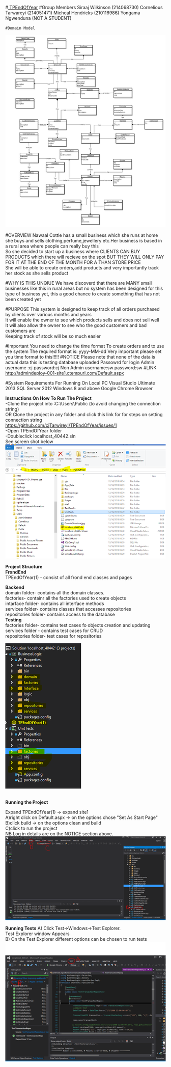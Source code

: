 ﻿#<u> TPEndOfYear</u>
#Group Members
	Siraaj Wilkinson (214068730)
	Cornelious Tarwareyi (214051471)
	Micheal Hendricks (210116986)
	Yongama Ngwenduna (NOT A STUDENT)
	
	#Domain Model

<img src="https://github.com/cjTarwireyi/TPEndOfYear/blob/master/DomainStructure.jpg"/> 


#OVERVIEW 
Nawaal Cottle has a small business which she runs at home she buys and sells clothing,perfume,jewellery etc.Her business is based in a rural area where people can really buy this<br/>
So she decided to start up a business where CLIENTS CAN BUY PRODUCTS which there will recieve on the spot BUT THEY WILL ONLY PAY FOR IT AT THE END OF THE MONTH FOR A THAN STORE PRICE<br/>
She will be able to create orders,add products and very importantly track her stock as she sells product<br/>

#WHY IS THIS UNQIUE
We have discoverd that there are MANY small businesses like this in rural areas but no system has been designed for this type of business yet, this a good chance to create something that has not been created yet<br>

#PURPOSE
This system is designed to keep track of all orders purchased by clients over various months and years<br/>
It will enable the owner to see which products sells and does not sell well<br/>
It will also allow the owner to see who the good customers and bad customers are<br/>
Keeping track of stock will be so much easier<br/>


#Important
	You need to change the time format
	To create orders and to use the system
	The required format is: yyyy-MM-dd
	Very important please set you time format to this!!!!!
#NOTICE
	Please note that none of the data is actual data this is testing database uploaded
	Passowrd for login
	Admin
		username :cj   password:cj
	Non Admin
		username:sw password:sw
#LINK
	http://admindeploy-001-site1.ctempurl.com/Default.aspx
		
#System Requirements For Running On Local PC
      Visual Studio Ultimate 2013
      SQL Server 2012 
      Windows 8 and above
      Google Chrome Browser
      <p>
      <b>Instructions On How To Run The Project</b><br/>
  -Clone the project into :C:\Users\Public (to avoid changing the connection string)<br/>
  OR Clone the project in any folder and click this link for for steps on setting connection string<br/>https://github.com/cjTarwireyi/TPEndOfYear/issues/1<br/>
  -Open TPEndOfYear folder  <br/>
  -Doubleclick localhost_40442.sln<br/>
  See screen shot below
  <img src="https://github.com/cjTarwireyi/TPEndOfYear/blob/master/cloning project.PNG"/><br/></p>
<b>Project Structure</b><br/>
   <b>FrondEnd</b><br/>
  TPEndOfYear(1) - consist of all frond end classes and pages
  
  <b>Backend</b><br/>
  domain folder- contains all the domain classes.<br/>
  factories- containr all the factories used to create objects<br/>
  intarface folder- contains all interface methods<br/>
  services folder- contains classes that accesses repositories<br/>
  repositories folder- contains access to the database<br/>
  <b>Testing</b><br/>
  factories folder- contains test cases fo objects creation and updating<br/>
  services folder - contains test cases for CRUD<br/>
  repositories folder- test cases for repositories<br/>
 
   
 <img src="https://github.com/cjTarwireyi/TPEndOfYear/blob/master/projectStructure.PNG"/>
 
<br/><b> Running the Project</b>
  
Expand TPEndOfYear(1) -> expand site1<br/>
A)right click on Default.aspx -> on the options chose "Set As Start Page"
<br/>B)click build -> on the options clean and build<br/>
C)click to run the project
<br/>NB Log in details are on the NOTICE section above.
<img src="https://github.com/cjTarwireyi/TPEndOfYear/blob/master/runLocal.PNG"/> <br/>

<b>Running Tests</b>
A) Click Test->Windows->Test Explorer.<br/>
Test Explorer window Appears<br/>
B) On the Test Explorer different options can be chosen to run tests
<img src="https://github.com/cjTarwireyi/TPEndOfYear/blob/master/running tests.PNG"/> <br/>
